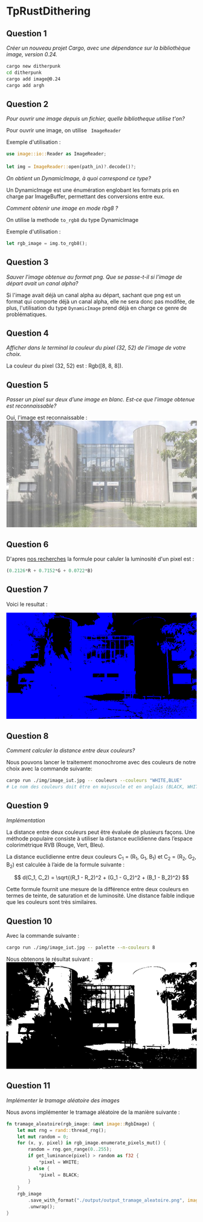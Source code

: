 # TpRustDithering

## Question 1

*Créer un nouveau projet Cargo, avec une dépendance sur la bibliothèque image, version 0.24.*

```bash
cargo new ditherpunk
cd ditherpunk
cargo add image@0.24
cargo add argh
```

## Question 2

*Pour ouvrir une image depuis un fichier, quelle bibliotheque utilise t'on?*

Pour ouvrir une image, on utilise <code> ImageReader </code>

Exemple d'utilisation :

```rust
use image::io::Reader as ImageReader;

let img = ImageReader::open(path_in)?.decode()?;
```

*On obtient un DynamicImage, à quoi correspond ce type?*

Un DynamicImage est une énumération englobant les formats pris en charge par ImageBuffer, permettant des conversions entre eux.

*Comment obtenir une image en mode rbg8 ?*

On utilise la methode <code>to_rgb8</code> du type DynamicImage

Exemple d'utilisation :

```rust
let rgb_image = img.to_rgb8();
```

## Question 3

*Sauver l’image obtenue au format png. Que se passe-t-il si l’image de départ avait un canal alpha?*

Si l'image avait déjà un canal alpha au départ, sachant que png est un format qui comporte déjà un canal alpha, elle ne sera donc pas modifée, de plus, l'utilisation du type <code>DynamicImage</code> prend déjà en charge ce genre de problématiques.

## Question 4

*Afficher dans le terminal la couleur du pixel (32, 52) de l’image de votre choix.*

La couleur du pixel (32, 52) est : Rgb([8, 8, 8]).

## Question 5

*Passer un pixel sur deux d’une image en blanc. Est-ce que l’image obtenue est reconnaissable?*

Oui, l'image est reconnaissable : ![img 1sur2](./ditherpunk/output/1_pixel_blanc_sur_2.png)

## Question 6

D'apres [nos recherches](https://stackoverflow.com/questions/596216/formula-to-determine-perceived-brightness-of-rgb-color) la formule pour caluler la luminosité d'un pixel est :

```rust
(0.2126*R + 0.7152*G + 0.0722*B)
```

## Question 7

Voici le resultat :

![image monochrome](./ditherpunk/output/output_monochrome.png)

## Question 8
*Comment calculer la distance entre deux couleurs?*

Nous pouvons lancer le traitement monochrome avec des couleurs de notre choix avec la commande suivante:

```bash
cargo run ./img/image_iut.jpg -- couleurs --couleurs "WHITE,BLUE"
# Le nom des couleurs doit être en majuscule et en anglais (BLACK, WHITE, RED, GREEN, BLUE, YELLOW, CYAN, MAGENTA, GREY)
```

## Question 9
*Implémentation*

La distance entre deux couleurs peut être évaluée de plusieurs façons. Une méthode populaire consiste à utiliser la distance euclidienne dans l’espace colorimétrique RVB (Rouge, Vert, Bleu).

La distance euclidienne entre deux couleurs C<sub>1</sub> = (R<sub>1</sub>, G<sub>1</sub>, B<sub>1</sub>) et C<sub>2</sub> = (R<sub>2</sub>, G<sub>2</sub>, B<sub>2</sub>) est calculée à l’aide de la formule suivante :

$$
d(C_1, C_2) = \sqrt{(R_1 - R_2)^2 + (G_1 - G_2)^2 + (B_1 - B_2)^2}
$$

Cette formule fournit une mesure de la différence entre deux couleurs en termes de teinte, de saturation et de luminosité. Une distance faible indique que les couleurs sont très similaires.

## Question 10

Avec la commande suivante :

```bash
cargo run ./img/image_iut.jpg -- palette --n-couleurs 8
```

Nous obtenons le résultat suivant : ![image_palette](./ditherpunk/output/output_palette.png)

## Question 11
*Implémenter le tramage aléatoire des images*

Nous avons implémenter le tramage aléatoire de la manière suivante :
```rust
fn tramage_aleatoire(rgb_image: &mut image::RgbImage) {
    let mut rng = rand::thread_rng();
    let mut random = 0;
    for (x, y, pixel) in rgb_image.enumerate_pixels_mut() {
        random = rng.gen_range(0..255);
        if get_luminance(pixel) > random as f32 {
            *pixel = WHITE;
        } else {
            *pixel = BLACK;
        }
    }
    rgb_image
        .save_with_format("./output/output_tramage_aleatoire.png", image::ImageFormat::Png)
        .unwrap();
}
```